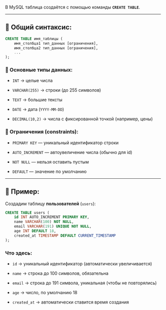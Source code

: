 В MySQL таблица создаётся с помощью команды **`CREATE TABLE`**.  

---

## 📌 Общий синтаксис:

```sql
CREATE TABLE имя_таблицы (
    имя_столбца1 тип_данных [ограничения],
    имя_столбца2 тип_данных [ограничения],
    ...
);
```

### 🔹 Основные типы данных:

- `INT` → целые числа
    
- `VARCHAR(255)` → строки (до 255 символов)
    
- `TEXT` → большие тексты
    
- `DATE` → дата (`YYYY-MM-DD`)
    
- `DECIMAL(10,2)` → числа с фиксированной точкой (например, цены)
    

### 🔹 Ограничения (constraints):

- `PRIMARY KEY` — уникальный идентификатор строки
    
- `AUTO_INCREMENT` — автоувеличение числа (обычно для id)
    
- `NOT NULL` — нельзя оставить пустым
    
- `DEFAULT` — значение по умолчанию
    

---

## 📌 Пример:

Создадим таблицу **пользователей** (`users`):

```sql
CREATE TABLE users (
    id INT AUTO_INCREMENT PRIMARY KEY,
    name VARCHAR(100) NOT NULL,
    email VARCHAR(191) UNIQUE NOT NULL,
    age INT DEFAULT 18,
    created_at TIMESTAMP DEFAULT CURRENT_TIMESTAMP
);
```

### Что здесь:

- `id` → уникальный идентификатор (автоматически увеличивается)
    
- `name` → строка до 100 символов, обязательна
    
- `email` → строка до 191 символа, уникальная (чтобы не повторялись)
    
- `age` → число, по умолчанию 18
    
- `created_at` → автоматически ставится время создания
    
